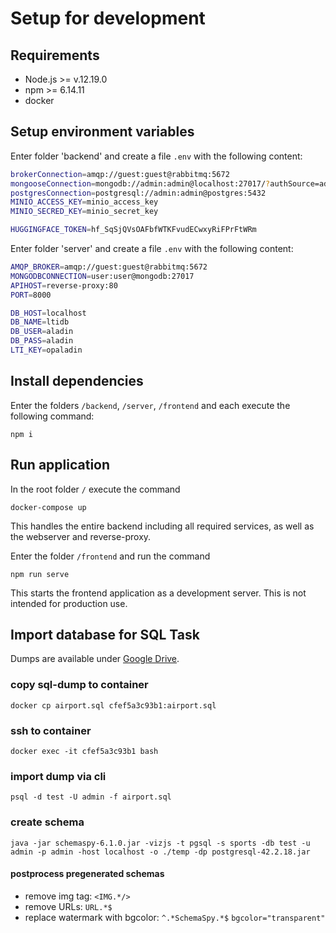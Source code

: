 # Setup for development

## Requirements

- Node.js >= v.12.19.0
- npm >= 6.14.11
- docker

## Setup environment variables

Enter folder 'backend' and create a file `.env` with the following content:

```bash
brokerConnection=amqp://guest:guest@rabbitmq:5672
mongooseConnection=mongodb://admin:admin@localhost:27017/?authSource=admin
postgresConnection=postgresql://admin:admin@postgres:5432
MINIO_ACCESS_KEY=minio_access_key
MINIO_SECRED_KEY=minio_secret_key

HUGGINGFACE_TOKEN=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
```

Enter folder 'server' and create a file `.env` with the following content:

```bash
AMQP_BROKER=amqp://guest:guest@rabbitmq:5672
MONGODBCONNECTION=user:user@mongodb:27017
APIHOST=reverse-proxy:80
PORT=8000

DB_HOST=localhost
DB_NAME=ltidb
DB_USER=aladin
DB_PASS=aladin
LTI_KEY=opaladin
```

## Install dependencies

Enter the folders `/backend`, `/server`, `/frontend` and each execute the following command:

```
npm i
```

## Run application

In the root folder `/` execute the command

```
docker-compose up
```

This handles the entire backend including all required services, as well as the webserver and reverse-proxy.

Enter the folder `/frontend` and run the command

```
npm run serve
```

This starts the frontend application as a development server. This is not intended for production use.

## Import database for SQL Task

Dumps are available under [Google Drive]().

### copy sql-dump to container

```
docker cp airport.sql cfef5a3c93b1:airport.sql
```

### ssh to container

```
docker exec -it cfef5a3c93b1 bash
```

### import dump via cli

```
psql -d test -U admin -f airport.sql
```

### create schema

```
java -jar schemaspy-6.1.0.jar -vizjs -t pgsql -s sports -db test -u admin -p admin -host localhost -o ./temp -dp postgresql-42.2.18.jar
```

#### postprocess pregenerated schemas

- remove img tag: `<IMG.*/>`
- remove URLs: `URL.*$`
- replace watermark with bgcolor: `^.*SchemaSpy.*$` `bgcolor="transparent"`
